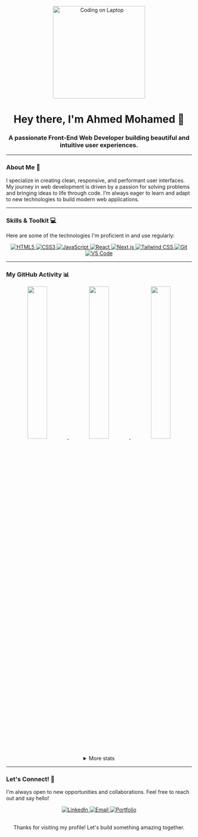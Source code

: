<div align="center">
  <img src="https://media.giphy.com/media/M9g4J06K28Jd1D05jT/giphy.gif" alt="Coding on Laptop" width="250" />
  <h1>Hey there, I'm Ahmed Mohamed 👋</h1>
  <h3>A passionate Front-End Web Developer building beautiful and intuitive user experiences.</h3>
</div>

---

### **About Me** 🚀

I specialize in creating clean, responsive, and performant user interfaces. My journey in web development is driven by a passion for solving problems and bringing ideas to life through code. I’m always eager to learn and adapt to new technologies to build modern web applications.

---

### **Skills & Toolkit** 💻

Here are some of the technologies I'm proficient in and use regularly:

<div align="center">
  <a href="https://developer.mozilla.org/en-US/docs/Web/HTML">
    <img src="https://img.shields.io/badge/HTML5-E34F26?style=for-the-badge&logo=html5&logoColor=white" alt="HTML5" />
  </a>
  <a href="https://developer.mozilla.org/en-US/docs/Web/CSS">
    <img src="https://img.shields.io/badge/CSS3-1572B6?style=for-the-badge&logo=css3&logoColor=white" alt="CSS3" />
  </a>
  <a href="https://developer.mozilla.org/en-US/docs/Web/JavaScript">
    <img src="https://img.shields.io/badge/JavaScript-F7DF1E?style=for-the-badge&logo=javascript&logoColor=black" alt="JavaScript" />
  </a>
  <a href="https://reactjs.org/">
    <img src="https://img.shields.io/badge/React-61DAFB?style=for-the-badge&logo=react&logoColor=black" alt="React" />
  </a>
  <a href="https://nextjs.org/">
    <img src="https://img.shields.io/badge/Next.js-000000?style=for-the-badge&logo=next.js&logoColor=white" alt="Next.js" />
  </a>
  <a href="https://tailwindcss.com/">
    <img src="https://img.shields.io/badge/Tailwind_CSS-38B2AC?style=for-the-badge&logo=tailwind-css&logoColor=white" alt="Tailwind CSS" />
  </a>
  <a href="https://git-scm.com/">
    <img src="https://img.shields.io/badge/Git-F05032?style=for-the-badge&logo=git&logoColor=white" alt="Git" />
  </a>
  <a href="https://code.visualstudio.com/">
    <img src="https://img.shields.io/badge/Visual_Studio_Code-0078D4?style=for-the-badge&logo=visual-studio-code&logoColor=white" alt="VS Code" />
  </a>
</div>

---

### **My GitHub Activity** 📊

<div align="center">
  <a href="https://github.com/a7med-mo">
    <img src="https://raw.githubusercontent.com/a7med-mo/profile-summary-cards/master/profile-summary-card-output/nord_dark/3-stats.svg" width="32.5%">
    <img src="https://raw.githubusercontent.com/a7med-mo/profile-summary-cards/master/profile-summary-card-output/nord_dark/1-repos-per-language.svg" width="32.5%">
    <img src="https://raw.githubusercontent.com/a7med-mo/profile-summary-cards/master/profile-summary-card-output/nord_dark/2-most-commit-language.svg" width="32.5%">
  </a>

  <details>
    <summary>More stats</summary>
    <br>
    <img align="center" src="https://raw.githubusercontent.com/a7med-mo/profile-summary-cards/master/profile-summary-card-output/nord_dark/0-profile-details.svg" >
  </details>
</div>

---

### **Let's Connect!** 🤝

I'm always open to new opportunities and collaborations. Feel free to reach out and say hello!

<div align="center">
  <a href="https://www.linkedin.com/in/a7med-mo">
    <img src="https://img.shields.io/badge/LinkedIn-0077B5?style=for-the-badge&logo=linkedin&logoColor=white" alt="LinkedIn" />
  </a>
  <a href="mailto:a7med-mo@example.com">
    <img src="https://img.shields.io/badge/Email-D14836?style=for-the-badge&logo=gmail&logoColor=white" alt="Email" />
  </a>
  <a href="[Your Portfolio URL]">
    <img src="https://img.shields.io/badge/Portfolio-28A745?style=for-the-badge&logo=npm&logoColor=white" alt="Portfolio" />
  </a>
</div>

<div align="center">
  <br>
  <p>Thanks for visiting my profile! Let's build something amazing together.</p>
</div>
